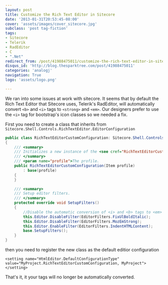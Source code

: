 ```yaml
---
layout: post
title: Customize the Rich Text Editor in Sitecore
date: '2013-01-31T20:53:45-08:00'
cover: 'assets/images/cover_sitecore.jpg'
subclass: 'post tag-fiction'
tags:
- Sitecore
- Telerik
- RadEditor
- C
- ".Net"
redirect_from: /post/41988475011/customize-the-rich-text-editor-in-sitecore
disqus_id: 'http://blog.thesparktree.com/post/41988475011'
categories: 'analogj'
navigation: True
logo: 'assets/logo.png'

---
```

We ran into some issues at work with sitecore. It seems that by default the Rich Text Editor that Sitecore uses, Telerik's RadEditor, will automatically convert `<b>` and `<i>` tags to `<strong>` and `<em>`. Our designers prefer to use the `<i>` tag for bootstrap's icon classes so we needed a fix.

First you need to create a class that inherits from `Sitecore.Shell.Controls.RichTextEditor.EditorConfiguration`

```cs
public class RichTextEditorCustomConfiguration: Sitecore.Shell.Controls.RichTextEditor.EditorConfiguration
{
	/// <summary>
	/// Initializes a new instance of the <see cref="RichTextEditorCustomConfiguration"></see> class.
	/// </summary>
	/// <param name="profile">The profile.
	public RichTextEditorCustomConfiguration(Item profile)
		: base(profile)
	{
	}

	/// <summary>
	/// Setup editor filters.
	/// </summary>
	protected override void SetupFilters()
	{
		//Disable the automatic conversion of <i> and <b> tags to <em> and <strong> for icon-* classes
		this.Editor.DisableFilter(EditorFilters.FixUlBoldItalic);
		this.Editor.DisableFilter(EditorFilters.MozEmStrong);
		this.Editor.EnableFilter(EditorFilters.IndentHTMLContent);
		base.SetupFilters();
	}
}
```

then you need to register the new class as the default editior configuration

    <setting name="HtmlEditor.DefaultConfigurationType" value="MyProject.RichTextEditorCustomConfiguration, MyProject"></setting>

That's it, it your tags will no longer be automatically converted.